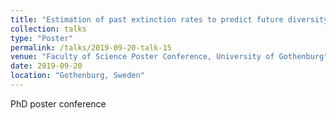 ```yaml
---
title: "Estimation of past extinction rates to predict future diversity loss"
collection: talks
type: "Poster"
permalink: /talks/2019-09-20-talk-15
venue: "Faculty of Science Poster Conference, University of Gothenburg"
date: 2019-09-20
location: "Gothenburg, Sweden"
---
```


PhD poster conference

